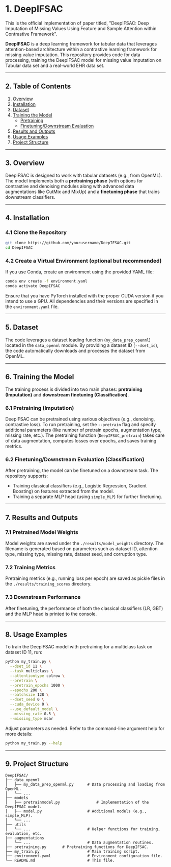 # 1. DeepIFSAC
This is the official implementation of paper titled, "DeepIFSAC: Deep Imputation of Missing Values Using Feature and Sample Attention within Contrastive Framework".

**DeepIFSAC** is a deep learning framework for tabular data that leverages attention-based architecture within a contrastive learning framework for missing value imputation. This repository provides code for data processing, training the DeepIFSAC model for missing value imputation on Tabular data set and a real-world EHR data set.

---

## 2. Table of Contents

1. [Overview](#3-overview)
2. [Installation](#4-installation)
3. [Dataset](#5-dataset)
4. [Training the Model](#6-training-the-model)
   - [Pretraining](#61-pretraining)
   - [Finetuning/Downstream Evaluation](#62-finetuningdownstream-evaluation)
5. [Results and Outputs](#7-results-and-outputs)
6. [Usage Examples](#8-usage-examples)
7. [Project Structure](#9-project-structure)

---

## 3. Overview

DeepIFSAC is designed to work with tabular datasets (e.g., from OpenML). The model implements both a **pretraining phase** (with options for contrastive and denoising modules along with advanced data augmentations like CutMix and MixUp) and a **finetuning phase** that trains downstream classifiers.

---

## 4. Installation

### 4.1 Clone the Repository

```bash
git clone https://github.com/yourusername/DeepIFSAC.git
cd DeepIFSAC
```

### 4.2 Create a Virtual Environment (optional but recommended)

If you use Conda, create an environment using the provided YAML file:

```bash
conda env create -f environment.yaml
conda activate DeepIFSAC
```

Ensure that you have PyTorch installed with the proper CUDA version if you intend to use a GPU. All dependencies and their versions are specified in the `environment.yaml` file.

---

## 5. Dataset

The code leverages a dataset loading function (`my_data_prep_openml`) located in the `data_openml` module. By providing a dataset ID (`--dset_id`), the code automatically downloads and processes the dataset from OpenML.

---

## 6. Training the Model

The training process is divided into two main phases: **pretraining (Imputation)** and **downstream finetuning (Classification)**.

### 6.1 Pretraining (Imputation)

DeepIFSAC can be pretrained using various objectives (e.g., denoising, contrastive loss). To run pretraining, set the `--pretrain` flag and specify additional parameters (like number of pretrain epochs, augmentation type, missing rate, etc.). The pretraining function (`DeepIFSAC_pretrain`) takes care of data augmentation, computes losses over epochs, and saves training metrics.

### 6.2 Finetuning/Downstream Evaluation (Classification)

After pretraining, the model can be finetuned on a downstream task. The repository supports:

- Training classical classifiers (e.g., Logistic Regression, Gradient Boosting) on features extracted from the model.
- Training a separate MLP head (using `simple_MLP`) for further finetuning.

---

## 7. Results and Outputs

### 7.1 Pretrained Model Weights

Model weights are saved under the `./results/model_weights` directory. The filename is generated based on parameters such as dataset ID, attention type, missing type, missing rate, dataset seed, and corruption type.

### 7.2 Training Metrics

Pretraining metrics (e.g., running loss per epoch) are saved as pickle files in the `./results/training_scores` directory.

### 7.3 Downstream Performance

After finetuning, the performance of both the classical classifiers (LR, GBT) and the MLP head is printed to the console.

---

## 8. Usage Examples

To train the DeepIFSAC model with pretraining for a multiclass task on dataset ID 11, run:

```bash
python my_train.py \
  --dset_id 11 \
  --task multiclass \
  --attentiontype colrow \
  --pretrain \
  --pretrain_epochs 1000 \
  --epochs 200 \
  --batchsize 128 \
  --dset_seed 0 \
  --cuda_device 0 \
  --use_default_model \
  --missing_rate 0.5 \
  --missing_type mcar
```

Adjust parameters as needed. Refer to the command-line argument help for more details:

```bash
python my_train.py --help
```

---

## 9. Project Structure

```
DeepIFSAC/
├── data_openml
│   ├── my_data_prep_openml.py      # Data processing and loading from OpenML.
│   └── ...
├── models
│   ├── pretrainmodel.py                # Implementation of the DeepIFSAC model.
│   ├── model.py                    # Additional models (e.g., simple_MLP).
│   └── ...
├── utils
│   └── ...                         # Helper functions for training, evaluation, etc.
├── augmentations
│   └── ...                         # Data augmentation routines.
├── pretraining.py       # Pretraining functions for DeepIFSAC.
├── my_train.py                     # Main training script.
├── environment.yaml                # Environment configuration file.
└── README.md                       # This file.
```
